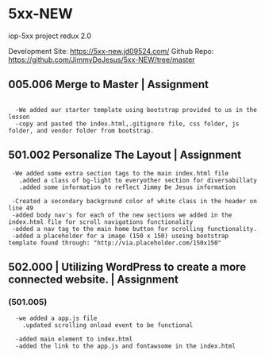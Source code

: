 # 5xx-NEW
iop-5xx project redux 2.0

Development Site: https://5xx-new.jd09524.com/
Github Repo: https://github.com/JimmyDeJesus/5xx-NEW/tree/master

## 005.006 Merge to Master | Assignment
~~~~~~~~~~~~~~~~~~~~~~~~~~~~~~~~~~~~~~~~~~~~~~~~~~~~~~~~~~~~~~~~~~~~~~~~~~~~~~~~~~~~~~~~~~~~~~~~~~~~~~~~~~~~~~~~~~

  -We added our starter template using bootstrap provided to us in the lesson
  -copy and pasted the index.html,.gitignore file, css folder, js folder, and vendor folder from bootstrap.
  ~~~~~~~~~~~~~~~~~~~~~~~~~~~~~~~~~~~~~~~~~~~~~~~~~~~~~~~~~~~~~~~~~~~~~~~~~~~~~~~~~~~~~~~~~~~~~~~~~~~~~~~~~~~~~~~~~~

## 501.002 Personalize The Layout | Assignment
 ~~~~~~~~~~~~~~~~~~~~~~~~~~~~~~~~~~~~~~~~~~~~~~~~~~~~~~~~~~~~~~~~~~~~~~~~~~~~~~~~~~~~~~~~~~~~~~~~~~~~~~~~~~~~~~~~~~
  -We added some extra section tags to the main index.html file
    .added a class of bg-light to everyother section for diversabillaty
    .added some information to reflect Jimmy De Jesus information

  -Created a secondary background color of white class in the header on line 49
  -added body nav's for each of the new sections we added in the index.html file for scroll navigations functionality
  -added a nav tag to the main home button for scrolling functionality.
  -added a placeholder for a image (150 x 150) useing bootstrap template found through: "http://via.placeholder.com/150x150"
~~~~~~~~~~~~~~~~~~~~~~~~~~~~~~~~~~~~~~~~~~~~~~~~~~~~~~~~~~~~~~~~~~~~~~~~~~~~~~~~~~~~~~~~~~~~~~~~~~~~~~~~~~~~~~~~~~

## 502.000 | Utilizing WordPress to create a more connected     website. | Assignment
### (501.005)
~~~~~~~~~~~~~~~~~~~~~~~~~~~~~~~~~~~~~~~~~~~~~~~~~~~~~~~~~~~~~~~~~~~~~~~~~~~~~~~~~~~~~~~~~~~~~~~~~~~~~~~~~~~~~~~~~~
  -we added a app.js file
    .updated scrolling onload event to be functional

  -added main element to index.html  
  -added the link to the app.js and fontawsome in the index.html
~~~~~~~~~~~~~~~~~~~~~~~~~~~~~~~~~~~~~~~~~~~~~~~~~~~~~~~~~~~~~~~~~~~~~~~~~~~~~~~~~~~~~~~~~~~~~~~~~~~~~~~~~~~~~~~~~~
